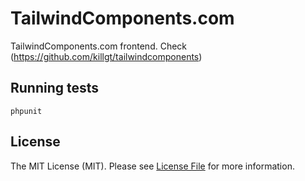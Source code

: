# TailwindComponents.com

TailwindComponents.com frontend. Check (https://github.com/killgt/tailwindcomponents)

## Running tests
```
phpunit
```

## License

The MIT License (MIT). Please see [License File](LICENSE.md) for more information.
